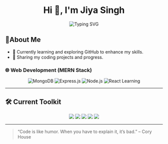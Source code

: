 <h1 align="center">Hi 👋, I'm Jiya Singh</h1>
<p align="center">
  <img src="https://readme-typing-svg.demolab.com?font=Fira+Code&size=22&pause=1000&center=true&vCenter=true&width=600&lines=Welcome+to+my+GitHub!;Web+Developer+%7C+MERN+Stack;ML+Enthusiast;" alt="Typing SVG" />
</p>

## 🚀About Me
- 🏫 Currently learning and exploring GitHub to enhance my skills.
- 🚀 Sharing my coding projects and progress.


### 🌐 Web Development (MERN Stack)
<p align="center">
  <img src="https://img.shields.io/badge/MongoDB-47A248?style=for-the-badge&logo=mongodb&logoColor=white" alt="MongoDB"/>
  <img src="https://img.shields.io/badge/Express.js-000000?style=for-the-badge&logo=express&logoColor=white" alt="Express.js"/>
  <img src="https://img.shields.io/badge/Node.js-339933?style=for-the-badge&logo=node.js&logoColor=white" alt="Node.js"/>
  <img src="https://img.shields.io/badge/React-Learning-808080?style=for-the-badge&logo=react&logoColor=white" alt="React Learning"/>
</p> 

---

## 🛠️ Current Toolkit
<div align="center">
   <img src="https://img.shields.io/badge/-Git-F05032?style=for-the-badge&logo=git&logoColor=white" />
  <img src="https://img.shields.io/badge/Python-3776AB?style=for-the-badge&logo=python&logoColor=white"/>
  <img src="https://img.shields.io/badge/Jupyter-FA0F00?style=for-the-badge&logo=jupyter&logoColor=white"/>
  <img src="https://img.shields.io/badge/Pandas-150458?style=for-the-badge&logo=pandas&logoColor=white"/>
  <img src="https://img.shields.io/badge/NumPy-013243?style=for-the-badge&logo=numpy&logoColor=white"/>
</div>
 
---

> “Code is like humor. When you have to explain it, it’s bad.” – Cory House
